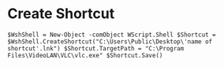 # Create Shortcut

`$WshShell = New-Object -comObject WScript.Shell $Shortcut = $WshShell.CreateShortcut("C:\Users\Public\Desktop\'name of shortcut'.lnk") $Shortcut.TargetPath = "C:\Program Files\VideoLAN\VLC\vlc.exe" $Shortcut.Save()`

